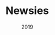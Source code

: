 ---
layout: productions
title: Newsies
date: 2019
Theatre: FSCJ Summer Musical Theatre Experience
cast:
crew:
- Director: Michael Lipp
external_links:
---